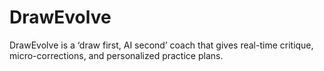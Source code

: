# DrawEvolve
DrawEvolve is a ‘draw first, AI second’ coach that gives real-time critique, micro-corrections, and personalized practice plans.
